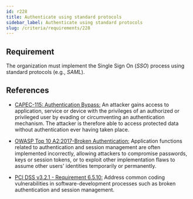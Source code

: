 ```yaml
---
id: r228
title: Authenticate using standard protocols
sidebar_label: Authenticate using standard protocols
slug: /criteria/requirements/228
---
```


## Requirement

The organization must implement the Single Sign On (*SSO*) process
using standard protocols (e.g., *SAML*).

## References

- [CAPEC-115: Authentication Bypass:](http://capec.mitre.org/data/definitions/115.html)
An attacker gains access to application,
service or device with the privileges
of an authorized or privileged user
by evading or circumventing
an authentication mechanism.
The attacker is therefore able
to access protected data without authentication
ever having taken place.

- [OWASP Top 10 A2:2017-Broken Authentication:](https://owasp.org/www-project-top-ten/OWASP_Top_Ten_2017/Top_10-2017_A2-Broken_Authentication)
Application functions related to authentication
and session management
are often implemented incorrectly,
allowing attackers to compromise passwords,
keys or session tokens,
or to exploit other implementation flaws
to assume other users' identities
temporarily or permanently.

- [PCI DSS v3.2.1 - Requirement 6.5.10:](https://www.pcisecuritystandards.org/documents/PCI_DSS_v3-2-1.pdf)
Address common coding vulnerabilities
in software-development processes
such as broken authentication
and session management.
